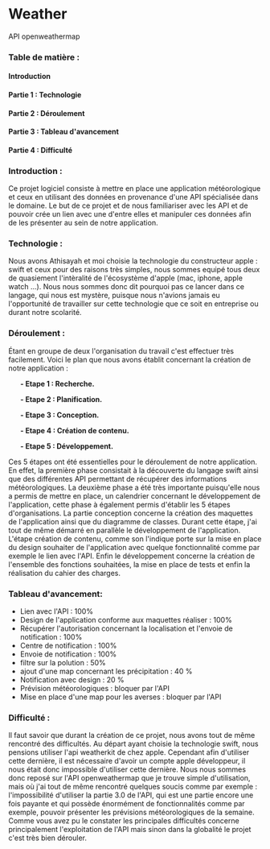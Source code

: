 # Weather
API openweathermap

<h3>Table de matière :</h3>
<h4>Introduction</h4>
<h4>Partie 1 : Technologie</h4>
<h4>Partie 2 : Déroulement</h4>
<h4>Partie 3 : Tableau d'avancement</h4>
<h4>Partie 4 : Difficulté</h4>

<h3><strong>Introduction :</h3></strong>
Ce projet logiciel consiste à mettre en place une application météorologique et ceux en utilisant des données en provenance d'une API spécialisée 
dans le domaine. Le but de ce projet et de nous familiariser avec les API et de pouvoir crée un lien avec une d'entre elles et manipuler ces données 
afin de les présenter au sein de notre application.

<h3><strong>Technologie :</h3></strong>
Nous avons Athisayah et moi choisie la technologie du constructeur apple : swift et ceux pour des raisons très simples, nous sommes equipé tous deux de
quasiement l'intèralité de l'écosystème d'apple (mac, iphone, apple watch ...). Nous nous sommes donc dit pourquoi pas ce lancer dans ce langage, qui nous 
est mystère, puisque nous n'avions jamais eu l'opportunité de travailler sur cette technologie que ce soit en entreprise ou durant notre scolarité.<p>

<strong><h3>Déroulement :</h3></strong>
Étant en groupe de deux l'organisation du travail c'est effectuer très facilement. Voici le plan que nous avons établit concernant 
la création de notre application :<p>
 <strong><ul> - Etape 1 : Recherche.</ul></strong>
 <strong><ul> - Etape 2 : Planification.</ul></strong>
 <strong><ul> - Etape 3 : Conception.</ul></strong>
 <strong><ul> - Etape 4 : Création de contenu.</ul></strong>
 <strong><ul> - Etape 5 : Développement.</ul></strong>
<p>
Ces 5 étapes ont été essentielles pour le déroulement de notre application. En effet, la première phase consistait à la découverte du langage swift ainsi
que des différentes API permettant de récupérer des informations météorologiques. La deuxième phase a été très importante puisqu'elle nous a permis
de mettre en place, un calendrier concernant le développement de l'application, cette phase à également permis d'établir les 5 étapes d'organisations.
La partie conception concerne la création des maquettes de l'application ainsi que du diagramme de classes. Durant cette étape, j'ai tout de même démarré
en parallèle le développement de l'application. L'étape création de contenu, comme son l'indique porte sur la mise en place du design souhaiter 
de l'application avec quelque fonctionnalité comme par exemple le lien avec l'API. Enfin le développement concerne la création de l'ensemble
des fonctions souhaitées, la mise en place de tests et enfin la réalisation du cahier des charges.

<strong><h3>Tableau d'avancement:</h3></strong>
- Lien avec l'API : 100%
- Design de l'application conforme aux maquettes réaliser : 100%
- Récupérer l'autorisation concernant la localisation et l'envoie de notification : 100%
- Centre de notification : 100%
- Envoie de notification : 100%
- filtre sur la polution : 50%
- ajout d'une map concernant les précipitation : 40 %
- Notification avec design : 20 %
- Prévision météorologiques : bloquer par l'API
- Mise en place d'une map pour les averses : bloquer par l'API

<strong><h3>Difficulté :</h3></strong>
Il faut savoir que durant la création de ce projet, nous avons tout de même rencontré des difficultés. Au départ ayant choisie la technologie swift,
nous pensions utiliser l'api weatherkit de chez apple. Cependant afin d'utiliser cette dernière, il est nécessaire d'avoir un compte apple développeur,
il nous était donc impossible d'utiliser cette dernière. Nous nous sommes donc reposé sur l'API openweathermap que je trouve simple d'utilisation, 
mais où j'ai tout de même rencontré quelques soucis comme par exemple : l'impossibilité d'utiliser la partie 3.0 de l'API, qui est une partie encore 
une fois payante et qui possède énormément de fonctionnalités comme par exemple, pouvoir présenter les prévisions météorologiques de la semaine. 
Comme vous avez pu le constater les principales difficultés concerne principalement l'exploitation de l'API mais sinon dans la globalité 
le projet c'est très bien dérouler.


